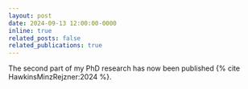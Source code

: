 ```yaml
---
layout: post
date: 2024-09-13 12:00:00-0000
inline: true
related_posts: false
related_publications: true
---
```


The second part of my PhD research has now been published {% cite HawkinsMinzRejzner:2024 %}.
